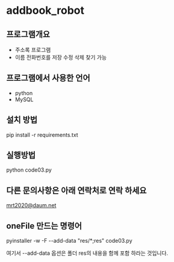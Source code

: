 # addbook_robot
## 프로그램개요 
- 주소록 프로그램
- 이름 전화번호를 저장 수정 삭제 찾기 가능
## 프로그램에서 사용한 언어 
- python
- MySQL
## 설치 방법 
pip install -r requirements.txt
## 실행방법 
python code03.py
## 다른 문의사항은 아래 연락처로 연락 하세요 
mrt2020@daum.net


## oneFile 만드는 명령어 
pyinstaller -w -F --add-data "res/*;res" code03.py


여기서 --add-data 옵션은 폴더 res의 내용을 함께 포함 하라는 것입니다. 
